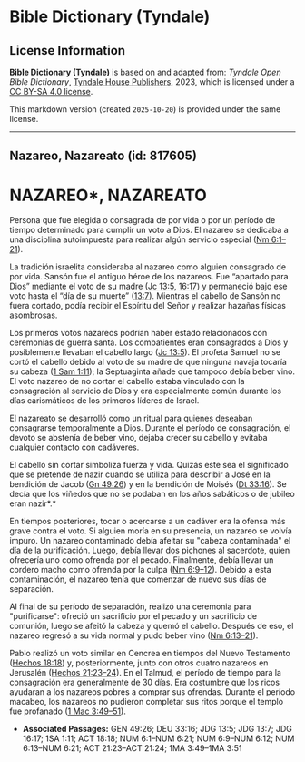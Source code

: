 # Bible Dictionary (Tyndale)

## License Information

**Bible Dictionary (Tyndale)** is based on and adapted from: _Tyndale Open Bible Dictionary_, [Tyndale House Publishers](https://tyndaleopenresources.com/), 2023, which is licensed under a [CC BY-SA 4.0 license](https://creativecommons.org/licenses/by-sa/4.0/legalcode.en).

This markdown version (created `2025-10-20`) is provided under the same license.



--------------------------------

## Nazareo, Nazareato (id: 817605)

NAZAREO\*, NAZAREATO
====================

Persona que fue elegida o consagrada de por vida o por un período de tiempo determinado para cumplir un voto a Dios. El nazareo se dedicaba a una disciplina autoimpuesta para realizar algún servicio especial ([Nm 6:1–21](https://ref.ly/Num6:1-Num6:21)).

La tradición israelita consideraba al nazareo como alguien consagrado de por vida. Sansón fue el antiguo héroe de los nazareos. Fue “apartado para Dios” mediante el voto de su madre ([Jc 13:5](https://ref.ly/Judg13:5), [16:17](https://ref.ly/Judg16:17)) y permaneció bajo ese voto hasta el “día de su muerte” ([13:7](https://ref.ly/Judg13:7)). Mientras el cabello de Sansón no fuera cortado, podía recibir el Espíritu del Señor y realizar hazañas físicas asombrosas.

Los primeros votos nazareos podrían haber estado relacionados con ceremonias de guerra santa. Los combatientes eran consagrados a Dios y posiblemente llevaban el cabello largo ([Jc 13:5](https://ref.ly/Judg13:5)). El profeta Samuel no se cortó el cabello debido al voto de su madre de que ninguna navaja tocaría su cabeza ([1 Sam 1:11](https://ref.ly/1Sam1:11)); la Septuaginta añade que tampoco debía beber vino. El voto nazareo de no cortar el cabello estaba vinculado con la consagración al servicio de Dios y era especialmente común durante los días carismáticos de los primeros líderes de Israel.

El nazareato se desarrolló como un ritual para quienes deseaban consagrarse temporalmente a Dios. Durante el período de consagración, el devoto se abstenía de beber vino, dejaba crecer su cabello y evitaba cualquier contacto con cadáveres.

El cabello sin cortar simboliza fuerza y vida. Quizás este sea el significado que se pretende de nazir cuando se utiliza para describir a José en la bendición de Jacob ([Gn 49:26](https://ref.ly/Gen49:26)) y en la bendición de Moisés ([Dt 33:16](https://ref.ly/Deut33:16)). Se decía que los viñedos que no se podaban en los años sabáticos o de jubileo eran nazir*.*

En tiempos posteriores, tocar o acercarse a un cadáver era la ofensa más grave contra el voto. Si alguien moría en su presencia, un nazareo se volvía impuro. Un nazareo contaminado debía afeitar su "cabeza contaminada" el día de la purificación. Luego, debía llevar dos pichones al sacerdote, quien ofrecería uno como ofrenda por el pecado. Finalmente, debía llevar un cordero macho como ofrenda por la culpa ([Nm 6:9–12](https://ref.ly/Num6:9-Num6:12)). Debido a esta contaminación, el nazareo tenía que comenzar de nuevo sus días de separación.

Al final de su período de separación, realizó una ceremonia para "purificarse": ofreció un sacrificio por el pecado y un sacrificio de comunión, luego se afeitó la cabeza y quemó el cabello. Después de eso, el nazareo regresó a su vida normal y pudo beber vino ([Nm 6:13–21](https://ref.ly/Num6:13-Num6:21)).

Pablo realizó un voto similar en Cencrea en tiempos del Nuevo Testamento ([Hechos 18:18](https://ref.ly/Acts18:18)) y, posteriormente, junto con otros cuatro nazareos en Jerusalén ([Hechos 21:23–24](https://ref.ly/Acts21:23-Acts21:24)). En el Talmud, el período de tiempo para la consagración era generalmente de 30 días. Era costumbre que los ricos ayudaran a los nazareos pobres a comprar sus ofrendas. Durante el período macabeo, los nazareos no pudieron completar sus ritos porque el templo fue profanado ([1 Mac 3:49–51](https://ref.ly/1Macc3:49-1Macc3:51)).

* **Associated Passages:** GEN 49:26; DEU 33:16; JDG 13:5; JDG 13:7; JDG 16:17; 1SA 1:11; ACT 18:18; NUM 6:1–NUM 6:21; NUM 6:9–NUM 6:12; NUM 6:13–NUM 6:21; ACT 21:23–ACT 21:24; 1MA 3:49–1MA 3:51

